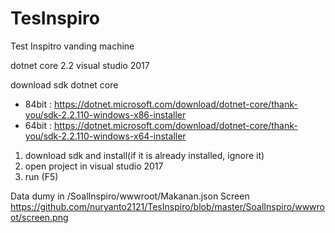 # TesInspiro
Test Inspitro vanding machine

dotnet core 2.2
visual studio 2017

download sdk dotnet core

- 84bit : https://dotnet.microsoft.com/download/dotnet-core/thank-you/sdk-2.2.110-windows-x86-installer
- 64bit : https://dotnet.microsoft.com/download/dotnet-core/thank-you/sdk-2.2.110-windows-x64-installer

1. download sdk and install(if it is already installed, ignore it) 
2. open project in visual studio 2017
3. run (F5)
 
Data dumy in /SoalInspiro/wwwroot/Makanan.json
Screen https://github.com/nuryanto2121/TesInspiro/blob/master/SoalInspiro/wwwroot/screen.png
